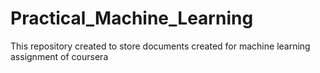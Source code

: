 # Practical_Machine_Learning
This repository created to store documents created for machine learning assignment of coursera
